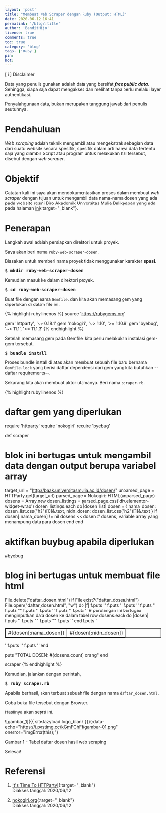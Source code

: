 ```yaml
---
layout: 'post'
title: "Membuat Web Scraper dengan Ruby (Output: HTML)"
date: 2020-06-12 16:41
permalink: '/blog/:title'
author: 'BanditHijo'
license: true
comments: true
toc: true
category: 'blog'
tags: ['Ruby']
pin:
hot:
---
```


<!-- INFORMATION -->
<div class="blockquote-red">
<div class="blockquote-red-title">[ i ] Disclaimer</div>
<p>Data yang penulis gunakan adalah data yang bersifat <b><i>free public data</i></b>. Sehingga, siapa saja dapat mengakses dan melihat tanpa perlu melalui layer authentikasi.</p>
<p>Penyalahgunaan data, bukan merupakan tanggung jawab dari penulis seutuhnya.</p>
</div>

# Pendahuluan

*Web scraping* adalah teknik mengambil atau mengekstrak sebagian data dari suatu website secara spesifik, spesifik dalam arti hanya data tertentu saja yang diambil. Script atau program untuk melakukan hal tersebut, disebut dengan *web scraper*.

# Objektif

Catatan kali ini saya akan mendokumentasikan proses dalam membuat *web scraper* dengan tujuan untuk mengambil data nama-nama dosen yang ada pada website resmi Biro Akademik Universitas Mulia Balikpapan yang ada pada halaman [ini](http://baak.universitasmulia.ac.id/dosen/){:target="_blank"}.

# Penerapan

Langkah awal adalah persiapkan direktori untuk proyek.

Saya akan beri nama `ruby-web-scraper-dosen`.

Biasakan untuk memberi nama proyek tidak menggunakan karakter **spasi**.

<pre>
$ <b>mkdir ruby-web-scraper-dosen</b>
</pre>

Kemudian masuk ke dalam direktori proyek.

<pre>
$ <b>cd ruby-web-scraper-dosen</b>
</pre>

Buat file dengan nama `Gemfile`. dan kita akan memasang gem yang diperlukan di dalam file ini.

{% highlight ruby linenos %}
source 'https://rubygems.org'

gem 'httparty',     '~> 0.18.1'
gem 'nokogiri',     '~> 1.10', '>= 1.10.9'
gem 'byebug',       '~> 11.1', '>= 11.1.3'
{% endhighlight %}

Setelah memasang gem pada Gemfile, kita perlu melakukan instalasi gem-gem tersebut.

<pre>
$ <b>bundle install</b>
</pre>

Proses bundle install di atas akan membuat sebuah file baru bernama `Gemfile.lock` yang berisi daftar dependensi dari gem yang kita butuhkan --daftar requirements--.

Sekarang kita akan membuat aktor utamanya. Beri nama `scraper.rb`.

{% highlight ruby linenos %}
# daftar gem yang diperlukan
require 'httparty'
require 'nokogiri'
require 'byebug'

def scraper
  # blok ini bertugas untuk mengambil data dengan output berupa variabel array
  target_url = "http://baak.universitasmulia.ac.id/dosen/"
  unparsed_page = HTTParty.get(target_url)
  parsed_page = Nokogiri::HTML(unparsed_page)
  dosens = Array.new
  dosen_listings = parsed_page.css('div.elementor-widget-wrap')
  dosen_listings.each do |dosen_list|
    dosen = {
      nama_dosen: dosen_list.css("h2")[0]&.text,
      nidn_dosen: dosen_list.css("h2")[1]&.text
    }
    if dosen[:nama_dosen] != nil
      dosens << dosen   # dosens, variable array yang menampung data para dosen
    end
  end
  # aktifkan buybug apabila diperlukan
  #byebug

  # blog ini bertugas untuk membuat file html
  File.delete("daftar_dosen.html") if File.exist?("daftar_dosen.html")
  File.open("daftar_dosen.html", "w") do |f|
    f.puts '<!DOCTYPE html>'
    f.puts '<html lang="en">'
    f.puts '<head>'
    f.puts '<meta charset="UTF-8">'
    f.puts "<title>Daftar Dosen Universitas Mulia (#{dosens.count} dosen)</title>"
    f.puts '<style>table,th,td{border:1px solid black;border-collapse:collapse;}</style>'
    f.puts '</head>'
    f.puts '<body>'
    f.puts '<table>'
    # perulangan ini bertugas menginputkan data dosen ke dalam tabel row
    dosens.each do |dosen|
      f.puts '<tr>'
      f.puts "<td>#{dosen[:nama_dosen]}</td>"
      f.puts "<td>#{dosen[:nidn_dosen]}</td>"
      f.puts '</tr>'
    end
    f.puts '</table>'
    f.puts '</body>'
    f.puts '</html>'
  end

  puts "TOTAL DOSEN: #{dosens.count} orang"
end

scraper
{% endhighlight %}

Kemudian, jalankan dengan perintah,

<pre>
$ <b>ruby scraper.rb</b>
</pre>

Apabila berhasil, akan terbuat sebuah file dengan nama `daftar_dosen.html`.

Coba buka file tersebut dengan Browser.

Hasilnya akan seprti ini.

![gambar_1]({{ site.lazyload.logo_blank }}){:data-echo="https://i.postimg.cc/kGmFChFf/gambar-01.png" onerror="imgError(this);"}
<p class="img-caption">Gambar 1 - Tabel daftar dosen hasil web scraping</p>

Selesai!






# Referensi

1. [It's Time To HTTParty!](https://blog.teamtreehouse.com/its-time-to-httparty){:target="_blank"}
<br>Diakses tanggal: 2020/06/12

2. [nokogiri.org](https://nokogiri.org/){:target="_blank"}
<br>Diakses tanggal: 2020/06/12
